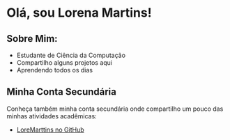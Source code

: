 # Olá, sou Lorena Martins!

## Sobre Mim:

- Estudante de Ciência da Computação
- Compartilho alguns projetos aqui
- Aprendendo todos os dias

## Minha Conta Secundária

Conheça também minha conta secundária onde compartilho um pouco das minhas atividades acadêmicas:

- [LoreMarttins no GitHub](https://github.com/LoreMarttins)
